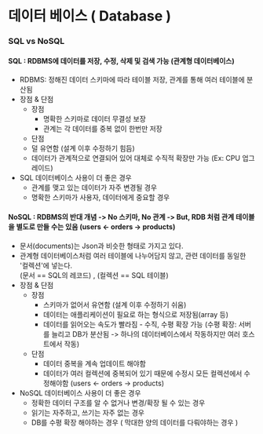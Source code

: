 # 데이터 베이스 ( Database )

### SQL vs NoSQL
#### SQL : RDBMS에 데이터를 저장, 수정, 삭제 및 검색 가능 (관계형 데이터베이스)
* RDBMS: 정해진 데이터 스키마에 따라 테이블 저장, 관계를 통해 여러 테이블에 분산됨
* 장점 & 단점
    * 장점
        * 명확한 스키마로 데이터 무결성 보장
        * 관계는 각 데이터를 중복 없이 한번만 저장
    * 단점 
    * 덜 유연함 (설계 이후 수정하기 힘듬) 
    * 데이터가 관계적으로 연결되어 있어 대체로 수직적 확장만 가능 (Ex: CPU 업그레이드)
* SQL 데이터베이스 사용이 더 좋은 경우 
    * 관계를 맺고 있는 데이터가 자주 변경될 경우 
    * 명확한 스키마가 사용자, 데이터에게 중요할 경우

#### NoSQL : RDBMS의 반대 개념 -> No 스키마, No 관계 -> But, RDB 처럼 관계 테이블을 별도로 만들 수는 있음 (users <- orders -> products)
* 문서(documents)는 Json과 비슷한 형태로 가지고 있다.   
* 관계형 데이터베이스처럼 여러 테이블에 나누어담지 않고, 관련 데이터를 동일한 '컬렉션'에 넣는다.   
(문서 == SQL의 레코드) , (컬렉션 == SQL 테이블)
* 장점 & 단점
    * 장점
        * 스키마가 없어서 유연함 (설계 이후 수정하기 쉬움)
        * 데이터는 애플리케이션이 필요로 하는 형식으로 저장됨(array 등)   
        * 데이터를 읽어오는 속도가 빨라짐 - 수직, 수평 확장 가능 (수평 확장: 서버를 늘리고 DB가 분산됨 -> 하나의 데이터베이스에서 작동하지만 여러 호스트에서 작동)
    * 단점 
        * 데이터 중복을 계속 업데이트 해야함   
        * 데이터가 여러 컬렉션에 중복되어 있기 때문에 수정시 모든 컬렉션에서 수정해야함 (users <- orders -> products)
* NoSQL 데이터베이스 사용이 더 좋은 경우 
    * 정확한 데이터 구조를 알 수 없거나 변경/확장 될 수 있는 경우
    * 읽기는 자주하고, 쓰기는 자주 없는 경우
    * DB를 수평 확장 해야하는 경우 ( 막대한 양의 데이터를 다뤄야하는 경우 )